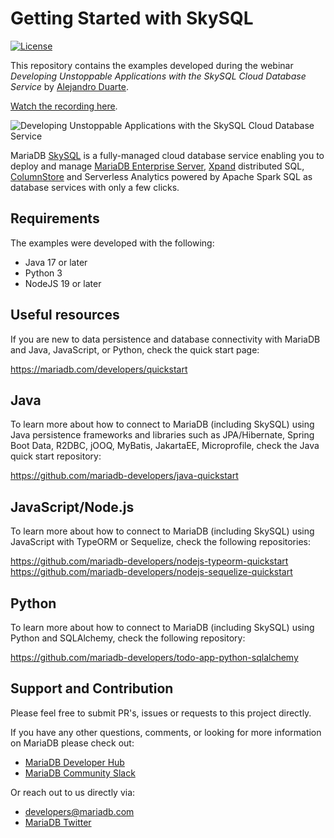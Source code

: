 # Getting Started with SkySQL

[![License](https://img.shields.io/badge/License-MIT-blue.svg?style=plastic)](https://opensource.org/licenses/MIT)

This repository contains the examples developed during the webinar *Developing Unstoppable Applications with the SkySQL Cloud Database Service* by [Alejandro Duarte](https://twitter.com/alejandro_du).

[Watch the recording here](https://go.mariadb.com/23Q2-WBN-GLBL-DBaaS-Developing-Unstoppable-Applications-SkySQL-2023-03-28_Registration-LP.html).

![Developing Unstoppable Applications with the SkySQL Cloud Database Service](https://repository-images.githubusercontent.com/616663439/d4b9efa5-426c-4758-b79c-0541b342415b)

MariaDB [SkySQL](https://mariadb.com/products/skysql/) is a fully-managed cloud database service enabling you to deploy and manage [MariaDB Enterprise Server](https://mariadb.com/products/enterprise/), [Xpand](https://mariadb.com/products/enterprise/xpand/) distributed SQL, [ColumnStore](https://mariadb.com/products/columnstore/) and Serverless Analytics powered by Apache Spark SQL as database services with only a few clicks.


## Requirements

The examples were developed with the following:

 * Java 17 or later
 * Python 3
 * NodeJS 19 or later

## Useful resources

If you are new to data persistence and database connectivity with MariaDB and Java, JavaScript, or Python, check the quick start page:

https://mariadb.com/developers/quickstart

## Java

To learn more about how to connect to MariaDB (including SkySQL) using Java persistence frameworks and libraries such as JPA/Hibernate, Spring Boot Data, R2DBC, jOOQ, MyBatis, JakartaEE, Microprofile, check the Java quick start repository:

https://github.com/mariadb-developers/java-quickstart

## JavaScript/Node.js

To learn more about how to connect to MariaDB (including SkySQL) using JavaScript with TypeORM or Sequelize, check the following repositories:

https://github.com/mariadb-developers/nodejs-typeorm-quickstart
https://github.com/mariadb-developers/nodejs-sequelize-quickstart

## Python

To learn more about how to connect to MariaDB (including SkySQL) using Python and SQLAlchemy, check the following repository:

https://github.com/mariadb-developers/todo-app-python-sqlalchemy

## Support and Contribution

Please feel free to submit PR's, issues or requests to this project
directly.

If you have any other questions, comments, or looking for more information
on MariaDB please check out:

* [MariaDB Developer Hub](https://mariadb.com/developers)
* [MariaDB Community Slack](https://r.mariadb.com/join-community-slack)

Or reach out to us directly via:

* [developers@mariadb.com](mailto:developers@mariadb.com)
* [MariaDB Twitter](https://twitter.com/mariadb)
